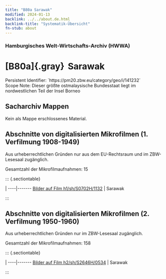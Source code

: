 ```yaml
---
title: "B80a Sarawak"
modified: 2024-01-13
backlink: ../../about.de.html
backlink-title: "Systematik-Übersicht"
fn-stub: about
---
```


### Hamburgisches Welt-Wirtschafts-Archiv (HWWA)

# [B80a]{.gray}&#8201; Sarawak

<div class="hint">Persistent Identifier: `https://pm20.zbw.eu/category/geo/i/141232`</div>

<div class="hint">
Scope Note: Dieser größte ostmalaysische Bundesstaat liegt im nordwestlichen Teil der Insel Borneo
</div>





## Sacharchiv Mappen








Kein als Mappe erschlossenes Material.



<a id="filmsections" />

## Abschnitte von digitalisierten Mikrofilmen (1. Verfilmung 1908-1949)

<p>Aus urheberrechtlichen Gründen nur aus dem EU-Rechtsraum und im ZBW-Lesesaal zugänglich.</p>


<p>Gesamtzahl der Mikrofilmaufnahmen: 15</p>





::: {.sectiontable}

 | 
----|-------
<a class="btn" href="https://pm20.zbw.eu/film/h1/sh/S0702H/1132" rel="nofollow">Bilder auf Film h1/sh/S0702H/1132</a> | Sarawak


:::




## Abschnitte von digitalisierten Mikrofilmen (2. Verfilmung 1950-1960)

<p>Aus urheberrechtlichen Gründen nur im ZBW-Lesesaal zugänglich.</p>


<p>Gesamtzahl der Mikrofilmaufnahmen: 158</p>





::: {.sectiontable}

 | 
----|-------
<a class="btn" href="https://pm20.zbw.eu/film/h2/sh/S2646H/0534" rel="nofollow">Bilder auf Film h2/sh/S2646H/0534</a> | Sarawak


:::













